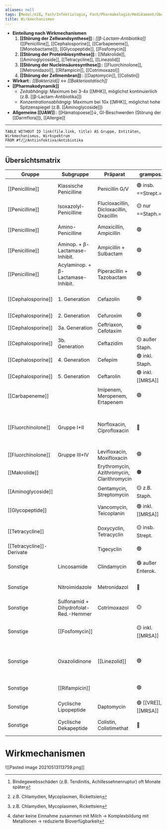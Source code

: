 ```yaml
---
aliases: null
tags: [Modul/m18, Fach/Infektiologie, Fach/Pharmakologie/Medikament/Übergruppe]
title: Wirkmechanismen
---
```

- **Einteilung nach Wirkmechanismen**
	1. **[[Störung der Zellwandsynthese]]**:: *[[β-Lactam-Antibiotika]]* ([[Penicilline]], [[Cephalosporine]], [[Carbapeneme]], [[Monobactame]]), [[Glycopeptide]], [[Fosfomycin]]
	2. **[[Störung der Proteinbiosynthese]]**:: [[Makrolide]], [[Aminoglycoside]], [[Tetracycline]], [[Linezolid]]
	3. **[[Störung der Nucleinsäuresynthese]]**:: [[Fluorchinolone]], [[Metronidazol]], [[Rifampicin]], [[Cotrimoxazol]]
	4. **[[Störung der Zellmembran]]**:: [[Daptomycin]], [[Colistin]]
- **Wirkart**:: *[[Bakterizid]]* ↔ *[[Bakteriostatisch]]*
- **[[Pharmakodynamik]]**
	- *Zeitabhängig:* Maximum bei 3-4x [[MHK]], möglichst kontinuierlich (z.B. [[β-Lactam-Antibiotika]])
	- *Konzentrationsabhängig:* Maximum bei 10x [[MHK]], möglichst hohe Spitzenspiegel (z.B. [[Aminoglycoside]])
- **Allgemeine [[UAW]]**:: [[Hämatopoese]]↓, GI-Beschwerden (Störung der [[Darmflora]]), [[Allergie]]
---
```dataview
TABLE WITHOUT ID link(file.link, title) AS Gruppe, Entitäten, Wirkmechanismus, Wirkspektrum
FROM #f/🦠/Antiinfektiva/Antibiotika
```

---

## Übersichtsmatrix
Gruppe|Subgruppe|Präparat|grampos.|gramneg.|sonst.|Indikation|CAVE|SS|U18|WM
-|-|-|-|-|-|-|-|-|-|-
[[Penicilline]]|Klassische Penicilline|Penicillin G/V|🟢 insb. ==Strept.==|🟠 insb. Neisserien||[[Erysipel]], [[Angina tonsillaris]]|[[Allergie]]? [[UAW]] Neurotox.|🟢||1
[[Penicilline]]|Isoxazolyl-Penicilline|Flucloxacillin, Dicloxacillin, Oxacillin|🟡 nur ==Staph.==|🔴||MSSA|[[Allergie]]?|🟢||1
[[Penicilline]]|Amino-Penicilline|Amoxicillin, Ampicillin|🟢|🟠 inkl. Haem. infl.||[[Pneumonie]]|[[Allergie]]? [[UAW]] [[Exanthem]], KI Drüsenfieber|🟢||1
[[Penicilline]]|Aminop. + β-Lactamase-Inhibit.|Ampicillin + Sulbactam|🟢|🟡|auch Anaerobier|[[Pneumonie]]|[[Allergie]]?|🟢||1
[[Penicilline]]|Acylaminop. + β-Lactamase-Inhibit.|Piperacillin + Tazobactam|🟢|🟢 inkl. Pseud.|auch Anaerobier|Kalkulierte ABx, [[Sepsis]]|[[Allergie]]?|||1
[[Cephalosporine]]|1. Generation|Cefazolin|🟢|🟠 [[E. coli]], Haem. infl.|||Kreuzallergie?|🟢||1
[[Cephalosporine]]|2. Generation|Cefuroxim|🟢|🟡|||Kreuzallergie?|🟢||1
[[Cephalosporine]]|3a. Generation|Ceftriaxon, Cefotaxim|🟢|🟡||[[Meningitis]]|Kreuzallergie?|🟢||1
[[Cephalosporine]]|3b. Generation|Ceftazidim|🟡 außer Staph.|🟡 inkl. Pseud.||[[Nosokomiale Infektion]]|Kreuzallergie?|🟢||1
[[Cephalosporine]]|4. Generation|Cefepim|🟢 inkl. Staph.|🟡 inkl. Pseud.|||Kreuzallergie?|🟢||1
[[Cephalosporine]]|5. Generation|Ceftarolin|🟢 inkl. [[MRSA]]|🟡 außer Pseud.|||Kreuzallergie?|🟢||1
[[Carbapeneme]]||Imipenem, Meropenem, Ertapenem|🟢|🟡 inkl. ESBL, Pseud.||Reserve|Kreuzallergie? [[UAW]] Neurotox.|❔||1
[[Fluorchinolone]]|Gruppe I+II|Norfloxacin, Ciprofloxacin|🔴|🟡 auch Pseud.|||Hepatotox., ==Neurotox.==, longQT, CYP1A2-Inhibit., [[Glucose]]↑↓, ==Bindegewebstox.==[^3], KI [[Epilepsie]]|🔴|🔴|3
[[Fluorchinolone]]|Gruppe III+IV|Levifloxacin, Moxifloxacin|🟢|🟢|Anaerobier||s. I+II|🔴|🔴|3
[[Makrolide]]||Erythromycin, Azithromycin, Clarithromycin|🟠|🟠|[[Intrazelluläre Erreger]][^1], bakteriostat.|[[Pneumonie]] (Kombi), [[HNO]]-Infekt.|CYP3A4-Inhibit., Hepatotox., longQT|🟢||2
[[Aminoglycoside]]||Gentamycin, Streptomycin|🟡 z.B. Staph.|🟢||[[Sepsis]] (Kombi), [[Tbc]]|Nephrotox., Neurotox., Ototox.|🔴||2, 1
[[Glycopeptide]]||Vancomycin, Teicoplanin|🟢 inkl. [[MRSA]]|🔴||[[MRSA]], Kath.-[[Sepsis]], [[Endokarditis]]|Nephrotox., Ototox., [[Anaphylaxie]]|🔴||1
[[Tetracycline]]||Doxycyclin, Tetracyclin|🟡 insb. Strept.|🟠 insb. Neisserien|[[Intrazelluläre Erreger]][^1], bakteriostat.||Nephrotox., Hepatotox., [[Ca2+]]Komplex[^2], Phototox., [[Exanthem]]|🔴|🟠|2
[[Tetracycline]]-Derivate||Tigecyclin|🟢|🟢|bakteriostat.||Hepatotox., [[Pankreatitis]]|🔴|🔴|2
Sonstige|Lincosamide|Clindamycin|🟢 außer Enterok.|🔴|Anaerobier, gewebegäng., bakteriostat.||GI-[[UAW]]|🟡||2
Sonstige|Nitroimidazole|Metronidazol|🔴|🔴|Anaerobier (Cl. difficile), [[Protozoen]]|GI-Infekt.|[[Allergie]]? [[UAW]] Neurotox.|🟡||3
Sonstige|Sulfonamid + Dihydrofolat-Red.-Hemmer|Cotrimoxazol|🟡|🟡|[[E. coli]] i.d.R. resistent|Unkompl. [[HWI]] außer [[E. coli]]|[[Allergie]]? [[UAW]] [[Exanthem]], GI|🟠||3
Sonstige|[[Fosfomycin]]||🟡 inkl. [[MRSA]]|🟢||Unkompl. [[HWI]] (1x [[p.o.]])|GI-[[UAW]], Kopfsz., [[Exanthem]], Blubild↑↓, KI [[Dialyse]]|||1
Sonstige|Oxazolidinone|[[Linezolid]]|🟢|🔴|bakteriostat.|[[Pneumonie]] mit [[MRSA]], Haut-/Weichteil-Infekt.|Serotoninerge Interatkionen, GI-[[UAW]], Kopfsz., [[Blutbild]]↑↓, Candidiasis||🔴|2
Sonstige|[[Rifampicin]]||🟢|🟢|insb. Mycobact. tuberculosis|Fremdkörper-Infekt, [[Tbc]]|[[CYP]]-Induktion, Hepatotox.|🟠||2
Sonstige|Cyclische Lipopeptide|Daptomycin|🟢 [[VRE]], [[MRSA]]|🔴|||GI-[[UAW]], Kopfsz., Myopathie|🔴|🔴|4
Sonstige|Cyclische Dekapeptide|Colistin, Colistimethat|🔴|🟢|[[MRE]] Acinetobact. baumannii|"wiederauflebende" Reserve|Neurotox., Nephrotox.|||4

# Wirkmechanismen
![[Pasted image 20210513113759.png]]


[^1]: z.B. Chlamydien, Mycoplasmen, Rickettsien
[^2]: daher keine Einnahme zusammen mit Milch → Komplexbildung mit Metallionen → reduzierte Bioverfügbarkeit
[^3]: Bindegewebsschäden (z.B. Tendinitis, Achillessehnenruptur) oft Monate später